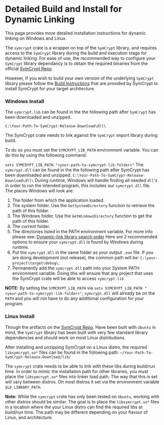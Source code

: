 # Detailed Build and Install for Dynamic Linking

This page provides more detailed installation instructions for dynamic linking on Windows and Linux.

The `symcrypt` crate is a wrapper on top of the `SymCrypt` library, and requires access to the `SymCrypt` library during the build and execution stage for dynamic linking. For ease of use, the recommended way to configure your `SymCrypt` library dependancy is to obtain the required binaries from the official [SymCrypt Repo](https://github.com/microsoft/SymCrypt/releases/tag/v103.8.0).

However, If you wish to build your own version of the underlying `SymCrypt` library please follow the [Build Instructions](https://github.com/microsoft/SymCrypt/blob/main/BUILD.md) that are provided by SymCrypt to install SymCrypt for your target architecture.

### Windows Install 

The `symcrypt.lib` can be found in the the following path after `SymCrypt` has been downloaded and unzipped.

`C:\Your-Path-To-SymCrypt-Release-Download\dll\`

The SymCrypt crate needs to link against the `SymCrypt` import library during build.

To do so you must set the `SYMCRYPT_LIB_PATH` environment variable. You can do this by using the following command:

`setx SYMCRYPT_LIB_PATH "<your-path-to-symcrypt-lib-folder>"`
The `symcrypt.dll` can be found in the the following path after SymCrypt has been downloaded and unzipped.
`C:\Your-Path-To-SymCrypt-Release-Download\dll\`
During runtime, Windows will handle finding all needed `dll`'s in order to run the intended program, this includes our `symcrypt.dll` file. The places Windows will look are:
1. The folder from which the application loaded.
2. The system folder. Use the `GetSystemDirectory` function to retrieve the path of this folder.
3. The Windows folder. Use the `GetWindowsDirectory` function to get the path of this folder.
4. The current folder.
5. The directories listed in the PATH environment variable.
For more info please see: [Dynamic-link library search order](https://learn.microsoft.com/en-us/windows/win32/dlls/dynamic-link-library-search-order)
Here are 2 recommended options to ensure your `symcrypt.dll` is found by Windows during runtime.
1. Put the `symcrypt.dll` in the same folder as your output `.exe` file. If you are doing development (not release), the common path will be: `C:\your-project\target\debug\`.
2. Permanently add the `symcrypt.dll` path into your System PATH environment variable. Doing this will ensure that any project that uses the SymCrypt crate will be able to access `symcrypt.lib`

**NOTE:** By setting the `SYMCRYPT_LIB_PATH` via `setx SYMCRYPT_LIB_PATH "<your-path-to-symcrypt-lib-folder>"`; `symcrypt.dll` will already be on the `PATH` and you will not have to do any additional configuration for your program.

### Linux Install

Though the artifacts on the [SymCrypt Repo](https://github.com/microsoft/SymCrypt/releases/tag/v103.8.0). Have been built with `Ubuntu` in mind, the `SymCrypt` library has been built with very few standard library dependencies and should work on most Linux distributions. 

After installing and unzipping SymCrypt on a Linux distro, the required `libsymcrypt.so*` files can be found in the following path:
`~/Your-Path-To-SymCrypt-Release-Download/lib/`

The `symcrypt` crate needs to be able to link with these libs during build/run time. In order to mimic the installation path for other libraries, you must place the `libsymcrypt.so*` files into linker load path. The way that this is set will vary between distros. On most distros it set via the environment variable `$LD_LIBRARY_PATH`.

**Note:** While the `symcrypt` crate has only been tested on `Ubuntu`, working with other distros should be similar. The goal is to place the `libsymcrypt.so*` files in a location where the your Linux distro can find the required libs at build/run time. The path may be different depending on your flavour of Linux, and architecture.